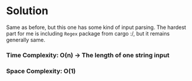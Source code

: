 # Solution

Same as before, but this one has some kind of input parsing. The hardest part for me is including `Regex` package from cargo :/, but it remains generally same.

### Time Complexity: O(n) -> The length of one string input
### Space Complexity: O(1)